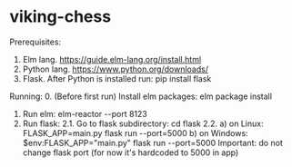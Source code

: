 # viking-chess
Prerequisites:
1. Elm lang. https://guide.elm-lang.org/install.html
2. Python lang. https://www.python.org/downloads/
3. Flask. After Python is installed run:
  pip install flask

Running:
0. (Before first run) Install elm packages:
  elm package install
1. Run elm:
  elm-reactor --port 8123
2. Run flask:
  2.1. Go to flask subdirectory:
    cd flask
  2.2.
    a) on Linux:
      FLASK_APP=main.py flask run --port=5000
    b) on Windows:
      $env:FLASK_APP="main.py"
      flask run --port=5000
  Important: do not change flask port (for now it's hardcoded to 5000 in app)
